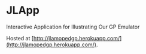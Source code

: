# JLApp
Interactive Application for Illustrating Our GP Emulator

Hosted at [http://jlamopedgp.herokuapp.com/](http://jlamopedgp.herokuapp.com/).
